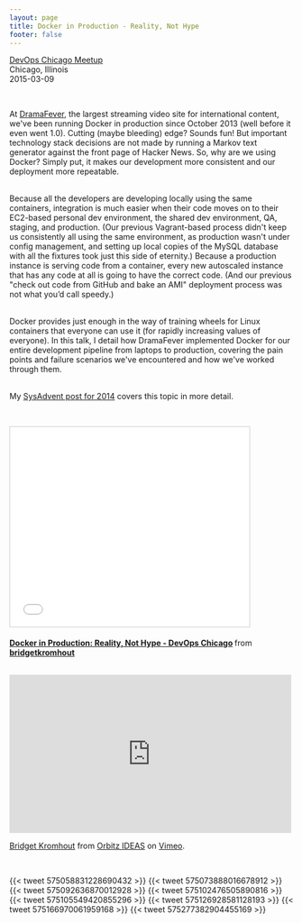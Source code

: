 ```yaml
---
layout: page
title: Docker in Production - Reality, Not Hype
footer: false
---
```


<a href="http://www.meetup.com/devops/events/220204583/">DevOps Chicago Meetup</a><br>
Chicago, Illinois<br>
2015-03-09<br>

<br>

At <a href="http://www.dramafever.com">DramaFever</a>, the largest streaming video site for international content, we've been running Docker in production since October 2013 (well before it even went 1.0). Cutting (maybe bleeding) edge? Sounds fun! But important technology stack decisions are not made by running a Markov text generator against the front page of Hacker News. So, why are we using Docker? Simply put, it makes our development more consistent and our deployment more repeatable.
<p>
<br>
Because all the developers are developing locally using the same containers, integration is much easier when their code moves on to their EC2-based personal dev environment, the shared dev environment, QA, staging, and production. (Our previous Vagrant-based process didn't keep us consistently all using the same environment, as production wasn't under config management, and setting up local copies of the MySQL database with all the fixtures took just this side of eternity.) Because a production instance is serving code from a container, every new autoscaled instance that has any code at all is going to have the correct code. (And our previous "check out code from GitHub and bake an AMI" deployment process was not what you’d call speedy.)
<p>
<br>
Docker provides just enough in the way of training wheels for Linux containers that everyone can use it (for rapidly increasing values of everyone). In this talk, I detail how DramaFever implemented Docker for our entire development pipeline from laptops to production, covering the pain points and failure scenarios we've encountered and how we've worked through them.

<br>
<br>
<p>

My <a href="http://sysadvent.blogspot.com/2014/12/day-1-docker-in-production-reality-not.html">SysAdvent post for 2014</a> covers this topic in more detail.

<br>
<p>
<iframe src="//www.slideshare.net/slideshow/embed_code/45674173" width="425" height="355" frameborder="0" marginwidth="0" marginheight="0" scrolling="no" style="border:1px solid #CCC; border-width:1px; margin-bottom:5px; max-width: 100%;" allowfullscreen> </iframe> <div style="margin-bottom:5px"> <strong> <a href="//www.slideshare.net/bridgetkromhout/docker-in-production-reality-not-hype-devops-chicago" title="Docker in Production: Reality, Not Hype - DevOps Chicago" target="_blank">Docker in Production: Reality, Not Hype - DevOps Chicago</a> </strong> from <strong><a href="//www.slideshare.net/bridgetkromhout" target="_blank">bridgetkromhout</a></strong> </div>
<p>
<br>

<iframe src="https://player.vimeo.com/video/122583164" width="500" height="281" frameborder="0" webkitallowfullscreen mozallowfullscreen allowfullscreen></iframe> <p><a href="https://vimeo.com/122583164">Bridget Kromhout</a> from <a href="https://vimeo.com/orbitzideas">Orbitz IDEAS</a> on <a href="https://vimeo.com">Vimeo</a>.</p>
<br>


{{< tweet 575058831228690432 >}}
{{< tweet 575073888016678912 >}}
{{< tweet 575092636870012928 >}}
{{< tweet 575102476505890816 >}}
{{< tweet 575105549420855296 >}}
{{< tweet 575126928581128193 >}}
{{< tweet 575166970061959168 >}}
{{< tweet 575277382904455169 >}}
